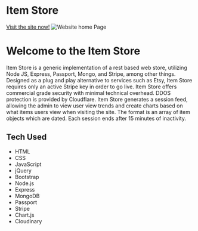 # Item Store
[Visit the site now!](https://itemstore.info/store/)
![Website home Page](https://res.cloudinary.com/execool/image/upload/v1520276124/home_page_kyxgyd.png)
# Welcome to the Item Store
Item Store is a generic implementation of a rest based web store, utilizing Node JS, Express, Passport, Mongo, and Stripe, among other things. Designed as a plug and play alternative to services such as Etsy, Item Store requires only an active Stripe key in order to go live. Item Store offers commercial grade security with minimal technical overhead. DDOS protection is provided by Cloudflare.
Item Store generates a session feed, allowing the admin to view user view trends and create charts based on what items users view when visiting the site. The format is an array of item objects which are dated. Each session ends after 15 minutes of inactivity.

## Tech Used

+ HTML
+ CSS
+ JavaScript
+ jQuery
+ Bootstrap
+ Node.js
+ Express
+ MongoDB
+ Passport
+ Stripe
+ Chart.js
+ Cloudinary
